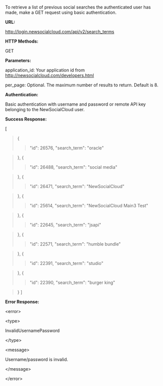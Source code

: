 To retrieve a list of previous social searches the authenticated user has made, make a GET request using basic authentication.

**URL:**

http://login.newsocialcloud.com/api/v2/search_terms

**HTTP Methods:**

GET

**Parameters:**

<p>application_id: Your application id from <a href='http://newsocialcloud.com/developers.html'>http://newsocialcloud.com/developers.html</a></p>
<p>per_page: Optional. The maximum number of results to return. Default is 8.</p>

**Authentication:**

Basic authentication with username and password or remote API key belonging to the NewSocialCloud user.

**Success Response:**

[
> {
> > "id": 26576,
> > "search\_term": "oracle"

> },
> {
> > "id": 26488,
> > "search\_term": "social media"

> },
> {
> > "id": 26471,
> > "search\_term": "NewSocialCloud"

> },
> {
> > "id": 25614,
> > "search\_term": "NewSocialCloud Main3 Test"

> },
> {
> > "id": 22645,
> > "search\_term": "jsapi"

> },
> {
> > "id": 22571,
> > "search\_term": "humble bundle"

> },
> {
> > "id": 22391,
> > "search\_term": "studio"

> },
> {
> > "id": 22390,
> > "search\_term": "burger king"

> }
]

**Error Response:**



&lt;error&gt;




&lt;type&gt;

InvalidUsernamePassword

&lt;/type&gt;




&lt;message&gt;

Username/password is invalid.

&lt;/message&gt;




&lt;/error&gt;


